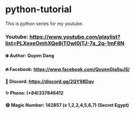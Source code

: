 # python-tutorial

This is python series for my youtube.

### Youtube: https://www.youtube.com/playlist?list=PLXexeOmhXQe8iTOwI0jTJ-7a_2q-1mF8N

#### ❄️ Author: Quyen Dang

#### 🔥 Facebook: https://www.facebook.com/QuyenGiaSuJS/

#### 🍻 Discord: https://discord.gg/2QY98Dqv

#### ✨ Phone: (+84)337846412

#### 😄 Magic Number: 142857 (x 1,2,3,4,5,6,7) (Secret Egypt)
